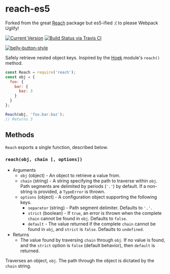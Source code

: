 # reach-es5

Forked from the great [Reach](https://github.com/continuationlabs/reach)
package but es5-ified :( to please Webpack Uglify!

[![Current Version](https://img.shields.io/npm/v/reach.svg)](https://www.npmjs.org/package/reach)
[![Build Status via Travis CI](https://travis-ci.org/jamiemcconnell/reach.svg?branch=master)](https://travis-ci.org/jamiemcconnell/reach-es5)

[![belly-button-style](https://cdn.rawgit.com/continuationlabs/belly-button/master/badge.svg)](https://github.com/continuationlabs/belly-button)

Safely retrieve nested object keys. Inspired by the [Hoek](https://github.com/hapijs/hoek) module's `reach()` method.

```javascript
const Reach = require('reach');
const obj = {
  foo: {
    bar: {
      baz: 3
    }
  }
};

Reach(obj, 'foo.bar.baz');
// Returns 3
```

## Methods

`Reach` exports a single function, described below.

### `reach(obj, chain [, options])`

  - Arguments
    - `obj` (object) - An object to retrieve a value from.
    - `chain` (string) - A string specifying the path to traverse within `obj`. Path segments are delimited by periods (`'.'`) by default. If a non-string is provided, a `TypeError` is thrown.
    - `options` (object) - A configuration object supporting the following keys.
      - `separator` (string) - Path segment delimiter. Defaults to `'.'`.
      - `strict` (boolean) - If `true`, an error is thrown when the complete `chain` cannot be found in `obj`. Defaults to `false`.
      - `default` - The value returned if the complete `chain` cannot be found in `obj`, and `strict` is `false`. Defaults to `undefined`.
  - Returns
    - The value found by traversing `chain` through `obj`. If no value is found, and the `strict` option is `false` (default behavior), then `default` is returned.

Traverses an object, `obj`. The path through the object is dictated by the `chain` string.
